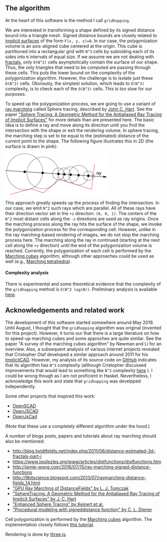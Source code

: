 ## The algorithm

At the heart of this software is the method I call `gridhopping`.

We are interested in transforming a shape defined by its signed distance bound into a triangle mesh.
Signed distance bounds are closely related to [implicit surfaces](https://en.wikipedia.org/wiki/Implicit_surface) of the form `F(x, y, z)=0`.
In our case, the polygonization volume is an axis-aligned cube centered at the origin.
This cube is partitioned into a rectangular grid with `N^3` cells by subividing each of its sides into `N` intervals of equal size.
If we assume we are not dealing with [fractals](https://en.wikipedia.org/wiki/Fractal), only `O(N^2)` cells asymptotically contain the surface of our shape.
Thus, the only triangles that need to be computed are passing through these cells.
This puts the lower bound on the complexity of the polygonization algorithm.
However, the challenge is to isolate just these `O(N^2)` cells.
Obviously, the simplest solution, which leads to `O(N^3)` complexity, is to check each of the `O(N^3)` cells.
This is too slow for our purposes.

To speed up the polygonization process, we are going to use a variant of [ray marching](https://computergraphics.stackexchange.com/questions/161/what-is-ray-marching-is-sphere-tracing-the-same-thing) called Sphere tracing, described by [John C. Hart](https://scholar.google.com/citations?user=MjmBY5AAAAAJ&hl=en).
See the paper ["Sphere Tracing: A Geometric Method for the Antialiased Ray Tracing of Implicit Surfaces"](https://doi.org/10.1007/s003710050084) for more details than are presented here.
The basic idea is to define a ray and move along its direction until you find the intersection with the shape or exit the rendering volume.
In sphere tracing, the marching step is set to be equal to the (estimated) distance of the current point to the shape.
The following figure illustrates this in 2D (the surface is drawn in pink):

![Illustration of sphere tracing.](sphere-tracing.png "Illustration of sphere tracing.")

This approach greatly speeds up the process of finding the intersection.
In our case, we emit `N^2` such rays which are parallel.
All of these rays have their direction vector set in the `+z` direction: `(0, 0, 1)`.
The centers of the `N^2` most distant cells along the `-z` direstions are used as ray origins.
Once the marching process along the ray hits the surface of the shape, we invoke the polygonization process for the corresponding cell.
However, unlike in the ray marching-based rendering of images, we do not stop the marching process here.
The marching along the ray in continued (starting at the next cell along the `+z` direction) until the end of the polygonization volume is reached.
Currently, the polygonization of each cell is performed by the [Marching cubes](https://en.wikipedia.org/wiki/Marching_cubes) algorithm, although other approaches could be used as well
(e.g., [Marching tetrahedra](https://en.wikipedia.org/wiki/Marching_tetrahedra)).

#### Complexity analysis

There is experimental and some theoretical evidence that the complexity of the `gridhopping` method is `O(N^2 log(N))`.
Preliminary analysis is available [here](algo.html).

## Acknowledgements and related work

The development of this software started somewhere around May 2019.
Until August, I thought that the `gridhopping` algorithm was original (invented for this project).
However, it turns our that there is a large literature on how to speed-up marching cubes and some approches are quite similar.
See the paper "A survey of the marching cubes algorithm" by Newman and Li for an overview.
Also, a subsequent analysis of various internet projects revealed that Cristopher Olaf developed a similar approach around 2011 for his [ImplicitCAD](https://github.com/colah/ImplicitCAD).
However, my analysis of its source code on [GitHub](https://github.com/colah/ImplicitCAD) indicates that its algorithm has `N^3` complexity
(although Cristopher discussed improvements that would lead to something like `N^2` complexity [here](https://christopherolah.wordpress.com/2011/11/06/manipulation-of-implicit-functions-with-an-eye-on-cad) ).
I could be wrong though as I am not proficient in Haskel.
Nevertheless, I acknowledge this work and state that `gridhopping` was develpped independently.

Some other projects that inspired this work:

* [OpenSCAD](http://www.openscad.org/)
* [OpenJSCAD](https://github.com/jscad/OpenJSCAD.org)
* [OpenJsCad](https://joostn.github.io/OpenJsCad/)

(Note that these use a completely different algorithm under the hood.)

A number of blogs posts, papers and tutorials about ray marching should also be mentioned:

* <http://blog.hvidtfeldts.net/index.php/2011/06/distance-estimated-3d-fractals-part-i>
* <https://www.iquilezles.org/www/articles/distfunctions/distfunctions.htm>
* <http://jamie-wong.com/2016/07/15/ray-marching-signed-distance-functions>
* <http://9bitscience.blogspot.com/2013/07/raymarching-distance-fields_14.html>
* ["GPU Ray Marching of DistanceFields" by L. J. Tomczak](http://www2.imm.dtu.dk/pubdb/views/edoc_download.php/6392/pdf/imm6392.pdf)
* ["SphereTracing: A Geometric Method for the Antialiased Ray Tracing of Implicit Surfaces" by J. C. Hart](http://mathinfo.univ-reims.fr/IMG/pdf/hart94sphere.pdf)
* ["Enhanced Sphere Tracing" by Keinert et al.](http://erleuchtet.org/~cupe/permanent/enhanced_sphere_tracing.pdf)
* ["Procedural modeling with signeddistance function" by C. L. Diener](https://aka-san.halcy.de/distance_fields_prefinal.pdf)

Cell polygonization is performed by the [Marching cubes](https://en.wikipedia.org/wiki/Marching_cubes) algorithm.
The implementation closely follows [this tutorial](http://paulbourke.net/geometry/polygonise).

Rendering is done by [three.js](https://threejs.org).